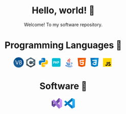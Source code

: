 <!--
**DivineBytes/DivineBytes** is a ✨ _special_ ✨ repository because its `README.md` (this file) appears on your GitHub profile.

Here are some ideas to get you started:

- 🔭 I’m currently working on ...
- 🌱 I’m currently learning ...
- 👯 I’m looking to collaborate on ...
- 🤔 I’m looking for help with ...
- 💬 Ask me about ...
- 📫 How to reach me: ...
- 😄 Pronouns: ...
- ⚡ Fun fact: ...
-->

<h1 align="center">Hello, world! 👋</h1>

<p align="center">Welcome! To my software repository.</p>

<h1 align="center">Programming Languages 📜</h1>

<p align="left">
  <p align="center">
    <img align="center" alt="VB" width="32px" src="Images/VB.png" />
    <img align="center" alt="C#" width="36px" src="Images/C%23.png" />
    <img align="center" alt="Python" width="36px" src="Images/Python.png" />
    <img align="center" alt="PHP" width="36px" src="Images/PHP.png" />
    <img align="center" alt="Java" width="36px" src="Images/Java.png" />
    <img align="center" alt="HTML 5" width="36px" src="Images/HTML5.png" />
    <img align="center" alt="CSS 3" width="36px" src="Images/CSS3.png" />
    <img align="center" alt="JS" width="36px" src="Images/JS.png" />
  </p>
</p>

<p>
  <h1 align="center">Software 💖</h1>
</p>

<p align="left">
  <p align="center">
    <img align="center" alt="Visual Studio 2022" width="36px" src="Images/VisualStudio2022.png" />
    <img align="center" alt="Visual Studio Code" width="36px" src="Images/VisualStudioCode.png" />
  </p>
</p>